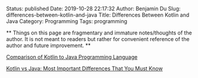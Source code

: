 Status: published
Date: 2019-10-28 22:17:32
Author: Benjamin Du
Slug: differences-between-kotlin-and-java
Title: Differences Between Kotlin and Java
Category: Programming
Tags: programming

**
Things on this page are fragmentary and immature notes/thoughts of the author.
It is not meant to readers but rather for convenient reference of the author and future improvement.
**

[Comparison of Kotlin to Java Programming Language](https://kotlinlang.org/docs/reference/comparison-to-java.html)

[Kotlin vs Java: Most Important Differences That You Must Know](https://hackr.io/blog/kotlin-vs-java)
